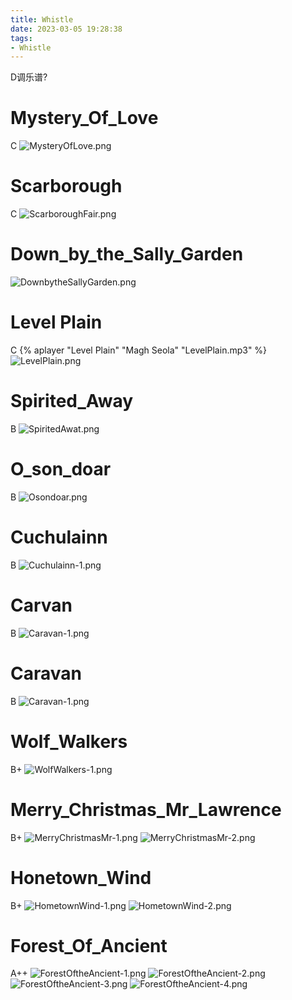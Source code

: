 ```yaml
---
title: Whistle
date: 2023-03-05 19:28:38
tags:
- Whistle
---
```


D调乐谱?

<!-- more -->
# Mystery_Of_Love
C
![MysteryOfLove.png](MysteryOfLove.png)

# Scarborough
C
![ScarboroughFair.png](ScarboroughFair.png)

# Down_by_the_Sally_Garden
![DownbytheSallyGarden.png](DownbytheSallyGarden.png)

# Level Plain
C
{% aplayer "Level Plain" "Magh Seola" "LevelPlain.mp3" %}
![LevelPlain.png](LevelPlain.png)

# Spirited_Away
B
![SpiritedAwat.png](SpiritedAwat.png)

# O_son_doar
B
![Osondoar.png](Osondoar.png)

# Cuchulainn
B
![Cuchulainn-1.png](Cuchulainn-1.png)

# Carvan
B
![Caravan-1.png](Caravan-1.png)

# Caravan
B
![Caravan-1.png](Caravan-1.png)

# Wolf_Walkers
B+
![WolfWalkers-1.png](WolfWalkers-1.png)

# Merry_Christmas_Mr_Lawrence
B+
![MerryChristmasMr-1.png](MerryChristmasMr-1.png)
![MerryChristmasMr-2.png](MerryChristmasMr-2.png)

# Honetown_Wind
B+
![HometownWind-1.png](HometownWind-1.png)
![HometownWind-2.png](HometownWind-2.png)

# Forest_Of_Ancient
A++
![ForestOftheAncient-1.png](ForestOftheAncient-1.png)
![ForestOftheAncient-2.png](ForestOftheAncient-2.png)
![ForestOftheAncient-3.png](ForestOftheAncient-3.png)
![ForestOftheAncient-4.png](ForestOftheAncient-4.png)